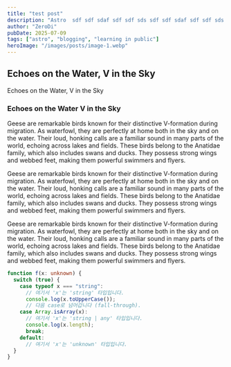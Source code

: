 ```yaml
---
title: "test post"
description: "Astro  sdf sdf sdaf sdf sdf sds sdf sdf sdaf sdf sdf sds sdf sdf sdaf sdf sdf sds sdf sdf sdaf sdf sdf sds sdf sdf sdaf sdf sdf sdsadf asdfsadf Astro  sdf sdf sdaf sdf sdf sds sdf sdf sdaf sdf sdf sds sdf sdf sdaf sdf sdf sds sdf sdf sdaf sdf sdf sds sdf sdf sdaf sdf sdf sdsadf asdfsadf Astro  sdf sdf sdaf sdf sdf sds sdf sdf sdaf sdf sdf sds sdf sdf sdaf sdf sdf sds sdf sdf sdaf sdf sdf sds sdf sdf sdaf sdf sdf sdsadf asdfsadf Astro  sdf sdf sdaf sdf sdf sds sdf sdf sdaf sdf sdf sds sdf sdf sdaf sdf sdf sds sdf sdf sdaf sdf sdf sds sdf sdf sdaf sdf sdf sdsadf asdfsadf sdfsdf sdfs fsdf"
author: "ZeroDi"
pubDate: 2025-07-09
tags: ["astro", "blogging", "learning in public"]
heroImage: "/images/posts/image-1.webp"
---
```


## Echoes on the Water, V in the Sky

Echoes on the Water, V in the Sky

### Echoes on the Water V in the Sky

Geese are remarkable birds known for their distinctive V-formation during migration. As waterfowl, they are perfectly at home both in the sky and on the water. Their loud, honking calls are a familiar sound in many parts of the world, echoing across lakes and fields. These birds belong to the Anatidae family, which also includes swans and ducks. They possess strong wings and webbed feet, making them powerful swimmers and flyers.

Geese are remarkable birds known for their distinctive V-formation during migration. As waterfowl, they are perfectly at home both in the sky and on the water. Their loud, honking calls are a familiar sound in many parts of the world, echoing across lakes and fields. These birds belong to the Anatidae family, which also includes swans and ducks. They possess strong wings and webbed feet, making them powerful swimmers and flyers.

Geese are remarkable birds known for their distinctive V-formation during migration. As waterfowl, they are perfectly at home both in the sky and on the water. Their loud, honking calls are a familiar sound in many parts of the world, echoing across lakes and fields. These birds belong to the Anatidae family, which also includes swans and ducks. They possess strong wings and webbed feet, making them powerful swimmers and flyers.

```typescript
function f(x: unknown) {
  switch (true) {
    case typeof x === "string":
      // 여기서 'x'는 'string' 타입입니다.
      console.log(x.toUpperCase());
      // 다음 case로 넘어갑니다 (fall-through).
    case Array.isArray(x):
      // 여기서 'x'는 'string | any' 타입입니다.
      console.log(x.length);
      break;
    default:
      // 여기서 'x'는 'unknown' 타입입니다.
  }
}
```
